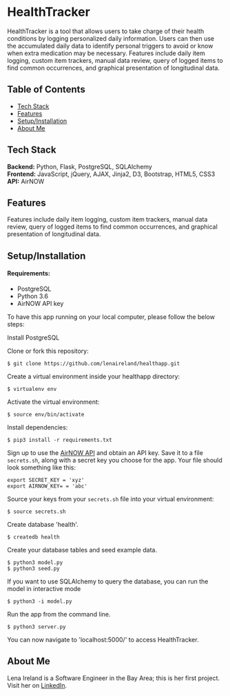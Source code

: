 # HealthTracker

HealthTracker is a tool that allows users to take charge of their health conditions by logging personalized daily information.  Users can then use the accumulated daily data to identify personal triggers to avoid or know when extra medication may be necessary.  Features include daily item logging, custom item trackers, manual data review, query of logged items to find common occurrences, and graphical presentation of longitudinal data.

## Table of Contents

* [Tech Stack](#tech-stack)
* [Features](#features)
* [Setup/Installation](#installation)
* [About Me](#aboutme)

## <a name="tech-stack"></a>Tech Stack

__Backend:__ Python, Flask, PostgreSQL, SQLAlchemy <br/>
__Frontend:__ JavaScript, jQuery, AJAX, Jinja2, D3, Bootstrap, HTML5, CSS3 <br/>
__API:__ AirNOW <br/>

## <a name="features"></a>Features

Features include daily item logging, custom item trackers, manual data review, query of logged items to find common occurrences, and graphical presentation of longitudinal data.

## <a name="installation"></a>Setup/Installation

#### Requirements:

- PostgreSQL
- Python 3.6
- AirNOW API key

To have this app running on your local computer, please follow the below steps:

Install PostgreSQL

Clone or fork this repository:
```
$ git clone https://github.com/lenaireland/healthapp.git
```

Create a virtual environment inside your healthapp directory:
```
$ virtualenv env
```

Activate the virtual environment:
```
$ source env/bin/activate
```

Install dependencies:
```
$ pip3 install -r requirements.txt
```

Sign up to use the [AirNOW API](https://docs.airnowapi.org/account/request/) and obtain an API key. Save it to a file `secrets.sh`, along with a secret key you choose for the app. Your file should look something like this:
```
export SECRET_KEY = 'xyz'
export AIRNOW_KEY= = 'abc'
```

Source your keys from your `secrets.sh` file into your virtual environment:
```
$ source secrets.sh
```

Create database 'health'.
```
$ createdb health
```

Create your database tables and seed example data.
```
$ python3 model.py
$ python3 seed.py
```

If you want to use SQLAlchemy to query the database, you can run the model in interactive mode
```
$ python3 -i model.py
```

Run the app from the command line.
```
$ python3 server.py
```

You can now navigate to 'localhost:5000/' to access HealthTracker.

## <a name="aboutme"></a>About Me
Lena Ireland is a Software Engineer in the Bay Area; this is her first project.
Visit her on [LinkedIn](http://www.linkedin.com/in/lenaireland).